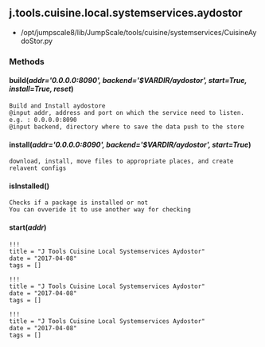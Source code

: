 <!-- toc -->
## j.tools.cuisine.local.systemservices.aydostor

- /opt/jumpscale8/lib/JumpScale/tools/cuisine/systemservices/CuisineAydoStor.py

### Methods

#### build(*addr='0.0.0.0:8090', backend='$VARDIR/aydostor', start=True, install=True, reset*) 

```
Build and Install aydostore
@input addr, address and port on which the service need to listen. e.g. : 0.0.0.0:8090
@input backend, directory where to save the data push to the store

```

#### install(*addr='0.0.0.0:8090', backend='$VARDIR/aydostor', start=True*) 

```
download, install, move files to appropriate places, and create relavent configs

```

#### isInstalled() 

```
Checks if a package is installed or not
You can ovveride it to use another way for checking

```

#### start(*addr*) 


```
!!!
title = "J Tools Cuisine Local Systemservices Aydostor"
date = "2017-04-08"
tags = []
```

```
!!!
title = "J Tools Cuisine Local Systemservices Aydostor"
date = "2017-04-08"
tags = []
```

```
!!!
title = "J Tools Cuisine Local Systemservices Aydostor"
date = "2017-04-08"
tags = []
```
